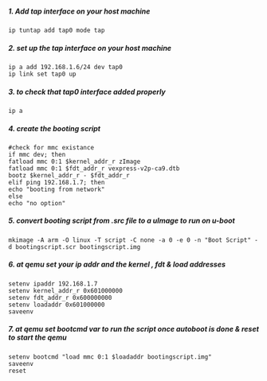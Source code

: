 ##### 1. Add tap interface on your host machine
```
ip tuntap add tap0 mode tap
```
##### 2. set up the tap interface on your host machine
```
ip a add 192.168.1.6/24 dev tap0
ip link set tap0 up
```
##### 3. to check that tap0 interface added properly
```
ip a
```
##### 4. create the booting script 
```
#check for mmc existance
if mmc dev; then
fatload mmc 0:1 $kernel_addr_r zImage
fatload mmc 0:1 $fdt_addr_r vexpress-v2p-ca9.dtb
bootz $kernel_addr_r - $fdt_addr_r
elif ping 192.168.1.7; then
echo "booting from network"
else
echo "no option"
```
##### 5. convert booting script from .src file to a uImage to run on u-boot
```
mkimage -A arm -O linux -T script -C none -a 0 -e 0 -n "Boot Script" -d bootingscript.scr bootingscript.img
```

##### 6. at qemu set your ip addr and the kernel , fdt & load addresses
```
setenv ipaddr 192.168.1.7
setenv kernel_addr_r 0x601000000
setenv fdt_addr_r 0x600000000
setenv loadaddr 0x601000000
saveenv
```
##### 7. at qemu set bootcmd var to run the script once autoboot is done & reset to start the qemu
```
setenv bootcmd "load mmc 0:1 $loadaddr bootingscript.img"
saveenv
reset
```
